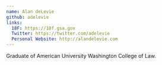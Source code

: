 ```yaml
---
name: Alan deLevie
github: adelevie
links:
  18F: https://18f.gsa.gov
  Twitter: https://twitter.com/adelevie
  Personal Website: http://alandelevie.com
---
```


Graduate of American University Washington College of Law.